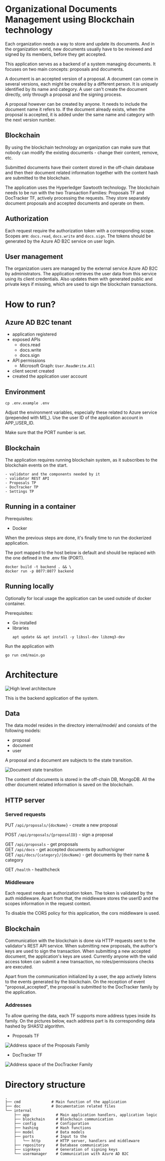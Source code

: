 # Organizational Documents Management using Blockchain technology

Each organization needs a way to store and update its documents.
And in the organization world, new documents usually have to
be reviewed and signed by its members, before they get accepted.

This application serves as a backend of a system managing documents.
It focuses on two main concepts: proposals and documents. 

A document is an accepted version of a proposal. A document can come in several versions,
each might be created by a different person. It is uniquely identified by its name and category.
A user can't create the document directly, only through a proposal and the signing process.

A proposal however can be created by anyone. It needs to include the document name it refers to.
If the document already exists, when the proposal is accepted,
it is added under the same name and category with the next version number.

## Blockchain

By using the blockchain technology an organization can make sure that nobody can
modify the existing documents - change their content, remove, etc.

Submitted documents have their content stored in the off-chain database and then
their document related information together with the content hash are submitted to the blockchain.

The application uses the Hyperledger Sawtooth technology. The blockchain needs to be run with the two Transaction Families: Proposals TF and DocTracker TF, actively processing the requests. They store separately document proposals and accepted documents and operate on them. 

## Authorization

Each request require the authorization token with a corresponding scope. Scopes are:
`docs.read`, `docs.write` and `docs.sign`. The tokens should be generated by the Azure AD B2C service on user login.

## User management

The organization users are managed by the external service Azure AD B2C by administrators. The application retrieves the user data from this service using its client credentials. Also updates them with generated public and private keys if missing, which are used to sign the blockchain transactions.

# How to run?

## Azure AD B2C tenant

 - application registered
 - exposed APIs
     - docs.read
     - docs.write
     - docs.sign
 - API permissions
     - Microsoft Graph: `User.ReadWrite.All`
 - client secret created
 - created the application user account

## Environment

```
cp .env.example .env
```
Adjust the environment variables, especially these related to Azure service (prepended with MS_).
Use the user ID of the application account in APP_USER_ID.

Make sure that the PORT number is set.

## Blockchain 

The application requires running blockchain system, as it subscribes to the blockchain events on the start.

    - validator and the components needed by it
    - validator REST API
    - Proposals TP
    - DocTracker TP
    - Settings TP

## Running in a container

Prerequisites:
 - Docker

When the previous steps are done, it's finally time to run the dockerized application.

The port mapped to the host below is default and should be replaced with the one defined in the .env file (PORT).

```
docker build -t backend . && \
docker run -p 8077:8077 backend
```

## Running locally

Optionally for local usage the application can be used outside of docker container.

Prerequisites:
 - Go installed
 - libraries
    ```
    apt update && apt install -y libssl-dev libzmq3-dev
    ```

Run the application with
```
go run cmd/main.go
```

# Architecture

![High level architecture](doc/SystemArch.png)

This is the backend application of the system. 

## Data

The data model resides in the directory internal/model/ and consists of the following models:
- proposal
- document
- user

A proposal and a document are subjects to the state transition.

![Document state transition](doc/DocStateTransition.png)

The content of documents is stored in the off-chain DB, MongoDB.
All the other document related information is saved on the blockchain.

## HTTP server

### Served requests

PUT `/api/proposals/{docName}` - create a new proposal  

POST `/api/proposals/{proposalID}` - sign a proposal  

GET `/api/proposals` - get proposals  
GET `/api/docs` - get accepted documents by author/signer  
GET `/api/docs/{category}/{docName}` - get documents by their name & category  

GET `/health` - healthcheck  

### Middleware

Each request needs an authorization token. The token is validated by the auth middleware. Apart from that, the middleware stores the  userID and the scopes information in the request context.

To disable the CORS policy for this application, the cors middleware is used.

## Blockchain

Communication with the blockchain is done via HTTP requests sent to the validator's REST API service. When submitting new proposals, the author's keys are used to sign the transaction. When submitting a new accepted document, the application's keys are used. Currently anyone with the valid access token can submit a new transaction, no roles/permissions checks are executed. 

Apart from the communication initialized by a user, the app actively listens to the events generated by the blockchain. On the reception of event "proposal_accepted", the proposal is submitted to the DocTracker family by the application.

### Addresses

To allow quering the data, each TF supports more address types inside its family. On the pictures below, each address part is its corresponding data hashed by SHA512 algorithm.

- Proposals TF

![Address space of the Proposals Family](doc/AddressesProposal.png)

- DocTracker TF

![Address space of the DocTracker Family](doc/AddressesDoctracker.png)

# Directory structure
```
.  
├── cmd              # Main function of the application
├── doc              # Documentation related files
└── internal
    ├── app            # Main application handlers, application logic
    ├── blockchain     # Blockchain communication
    ├── config         # Configuration
    ├── hashing        # Hash functions
    ├── model          # Data models
    ├── ports          # Input to the 
    |   └── http       # HTTP server, handlers and middleware
    ├── repository     # Database communication
    ├── signkeys       # Generation of signing keys
    └── usermanager    # Communication with Azure AD B2C
```
